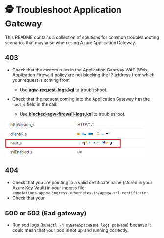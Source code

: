 # 🕵️ Troubleshoot Application Gateway
This README contains a collection of solutions for common troubleshooting scenarios that may arise when using Azure Application Gateway.

## 403
- Check that the custom rules in the Application Gateway WAF (Web Application Firewall) policy are not blocking the IP address from which your request is coming from.
  - Use **[agw-request-logs.kql]** to troubleshoot.

- Check that the request coming into the Application Gateway has the ```host_s``` field in the call:
  - Use **[blocked-agw-firewall-logs.kql]** to troubleshoot.

![log image](/images/log.png)

## 404
- Check that you are pointing to a valid certificate name (stored in your Azure Key Vault) in your ingress file: ```annotations.appgw.ingress.kubernetes.io/appgw-ssl-certificate:```
- Check that your 
  
## 500 or 502 (Bad gateway)

- Run pod logs (```kubectl -n myNameSpaceName logs podName```) because it could mean that your pod is not up and running correctly.

[agw-request-logs.kql]:agw-request-logs.kql
[blocked-agw-firewall-logs.kql]:blocked-agw-firewall-logs.kql
[matched-agw-firewall-logs.kql]:matched-agw-firewall-logs.kql
